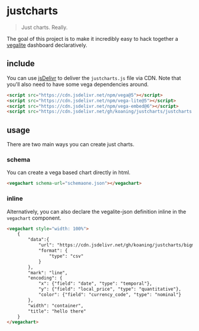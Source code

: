 # justcharts

> Just charts. Really.

The goal of this project is to make it incredibly easy to hack together a [vegalite](https://vega.github.io/vega-lite/) dashboard declaratively.

## include 

You can use [jsDelivr](https://www.jsdelivr.com/?docs=gh) to deliver the `justcharts.js` file via CDN. Note
that you'll also need to have some vega dependencies around.

```html
<script src="https://cdn.jsdelivr.net/npm/vega@5"></script>
<script src="https://cdn.jsdelivr.net/npm/vega-lite@5"></script>
<script src="https://cdn.jsdelivr.net/npm/vega-embed@6"></script>
<script src="https://cdn.jsdelivr.net/gh/koaning/justcharts/justcharts.js"></script>
```

## usage

There are two main ways you can create just charts. 

### schema 

You can create a vega based chart directly in html. 

```html
<vegachart schema-url="schemaone.json"></vegachart>
```

### inline 

Alternatively, you can also declare the vegalite-json definition inline in the `vegachart` component. 

```html
<vegachart style="width: 100%">
    {
        "data":{
            "url": "https://cdn.jsdelivr.net/gh/koaning/justcharts/bigmac.csv",
            "format": {
                "type": "csv"
            }
        },
        "mark": "line",
        "encoding": {
            "x": {"field": "date", "type": "temporal"},
            "y": {"field": "local_price", "type": "quantitative"},
            "color": {"field": "currency_code", "type": "nominal"}
        },
        "width": "container",
        "title": "hello there"
    }
</vegachart>
```
